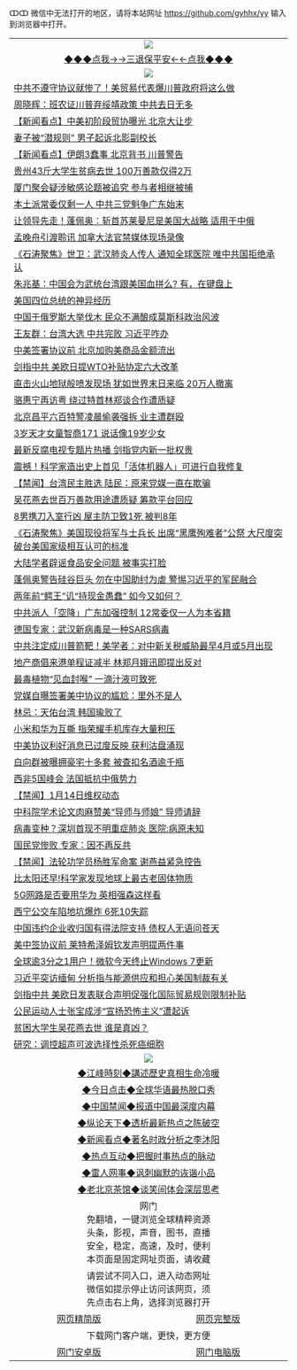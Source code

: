 ↀↀ 微信中无法打开的地区，请将本站网址 https://github.com/gyhhx/yy 输入到浏览器中打开。 

 <table>
  <tr>
    <td colspan="2" align=center><img src="https://github.com/gyhhx/image-upload/blob/master/3t.jpg"></td>
 </tr>
 <tr><td colspan="2" align="center"><a href="https://xball.casa/oo.aspx?name=ogQuit&key=eqxowaguscvmxdgc&from=yy">◆◆◆点我→→三退保平安←←点我◆◆◆</a></td></tr>
  <tr>
    <td colspan="2" align=center><img src="https://cdn.jsdelivr.net/gh/gyoupiodf/im1/%E7%BD%91%E9%97%A8%E6%96%B0%E9%97%BB1.jpg"></td>
 </tr>
<tr><td colspan="2" align="left"><a href="https://xball.casa/oo.aspx?name=c1117764&key=eqxowaguscvmxdgc&from=yy">中共不遵守协议就惨了！美贸易代表爆川普政府将这么做</a></td></tr>
<tr><td colspan="2" align="left"><a href="https://xball.casa/oo.aspx?name=c1117799&key=eqxowaguscvmxdgc&from=yy">周晓辉：班农证川普弃绥靖政策 中共去日无多</a></td></tr>
<tr><td colspan="2" align="left"><a href="https://xball.casa/oo.aspx?name=c1117790&key=eqxowaguscvmxdgc&from=yy">【新闻看点】中美初阶段贸协曝光 北京大让步</a></td></tr>
<tr><td colspan="2" align="left"><a href="https://xball.casa/oo.aspx?name=c1117796&key=eqxowaguscvmxdgc&from=yy">妻子被“潜规则” 男子起诉北影副校长</a></td></tr>
<tr><td colspan="2" align="left"><a href="https://xball.casa/oo.aspx?name=c1117771&key=eqxowaguscvmxdgc&from=yy">【新闻看点】伊朗3蠢事 北京背书 川普警告</a></td></tr>
<tr><td colspan="2" align="left"><a href="https://xball.casa/oo.aspx?name=c1117821&key=eqxowaguscvmxdgc&from=yy">贵州43斤大学生贫病去世 100万善款仅得2万</a></td></tr>
<tr><td colspan="2" align="left"><a href="https://xball.casa/oo.aspx?name=c1117840&key=eqxowaguscvmxdgc&from=yy">厦门聚会疑涉敏感论题被追究 参与者相继被捕</a></td></tr>
<tr><td colspan="2" align="left"><a href="https://xball.casa/oo.aspx?name=c1117772&key=eqxowaguscvmxdgc&from=yy">本土派常委仅剩一人 中共三党魁争广东始末</a></td></tr>
<tr><td colspan="2" align="left"><a href="https://xball.casa/oo.aspx?name=c1117854&key=eqxowaguscvmxdgc&from=yy">让领导先走！蓬佩奥：斩首苏莱曼尼是美国大战略 适用于中俄</a></td></tr>
<tr><td colspan="2" align="left"><a href="https://xball.casa/oo.aspx?name=c1117819&key=eqxowaguscvmxdgc&from=yy">孟晚舟引渡聆讯 加拿大法官禁媒体现场录像</a></td></tr>
<tr><td colspan="2" align="left"><a href="https://xball.casa/oo.aspx?name=c1117787&key=eqxowaguscvmxdgc&from=yy">《石涛聚焦》世卫：武汉肺炎人传人 通知全球医院 唯中共国拒绝承认</a></td></tr>
<tr><td colspan="2" align="left"><a href="https://xball.casa/oo.aspx?name=c1117753&key=eqxowaguscvmxdgc&from=yy">朱兆基：中国会为武统台湾跟美国血拼么? 有，在键盘上</a></td></tr>
<tr><td colspan="2" align="left"><a href="https://xball.casa/oo.aspx?name=c1117842&key=eqxowaguscvmxdgc&from=yy">美国四位总统的神异经历</a></td></tr>
<tr><td colspan="2" align="left"><a href="https://xball.casa/oo.aspx?name=c1117841&key=eqxowaguscvmxdgc&from=yy">中国于俄罗斯大举伐木 民众不满酿成莫斯科政治风波</a></td></tr>
<tr><td colspan="2" align="left"><a href="https://xball.casa/oo.aspx?name=c1117798&key=eqxowaguscvmxdgc&from=yy">王友群：台湾大选 中共完败 习近平咋办</a></td></tr>
<tr><td colspan="2" align="left"><a href="https://xball.casa/oo.aspx?name=c1117751&key=eqxowaguscvmxdgc&from=yy">中美签署协议前 北京加购美商品金额流出</a></td></tr>
<tr><td colspan="2" align="left"><a href="https://xball.casa/oo.aspx?name=c1117818&key=eqxowaguscvmxdgc&from=yy">剑指中共 美欧日提WTO补贴协定六大改革</a></td></tr>
<tr><td colspan="2" align="left"><a href="https://xball.casa/oo.aspx?name=c1117814&key=eqxowaguscvmxdgc&from=yy">直击火山地狱般喷发现场 犹如世界末日来临 20万人撤离</a></td></tr>
<tr><td colspan="2" align="left"><a href="https://xball.casa/oo.aspx?name=c1117791&key=eqxowaguscvmxdgc&from=yy">骆惠宁再访粤 绕过特首林郑谈合作遭质疑</a></td></tr>
<tr><td colspan="2" align="left"><a href="https://xball.casa/oo.aspx?name=c1117812&key=eqxowaguscvmxdgc&from=yy">北京昌平六百特警凌晨偷袭强拆 业主遭群殴</a></td></tr>
<tr><td colspan="2" align="left"><a href="https://xball.casa/oo.aspx?name=c1117811&key=eqxowaguscvmxdgc&from=yy">3岁天才女童智商171 说话像19岁少女</a></td></tr>
<tr><td colspan="2" align="left"><a href="https://xball.casa/oo.aspx?name=c1117837&key=eqxowaguscvmxdgc&from=yy">最新反腐电视专题片热播 剑指党内新一批权贵</a></td></tr>
<tr><td colspan="2" align="left"><a href="https://xball.casa/oo.aspx?name=c1117781&key=eqxowaguscvmxdgc&from=yy">震撼！科学家造出史上首见「活体机器人」可进行自我修复</a></td></tr>
<tr><td colspan="2" align="left"><a href="https://xball.casa/oo.aspx?name=c1117824&key=eqxowaguscvmxdgc&from=yy">【禁闻】台湾民主胜选 陆民：原来党媒一直在欺骗﻿﻿</a></td></tr>
<tr><td colspan="2" align="left"><a href="https://xball.casa/oo.aspx?name=c1117822&key=eqxowaguscvmxdgc&from=yy">吴花燕去世百万善款用途遭质疑 筹款平台回应</a></td></tr>
<tr><td colspan="2" align="left"><a href="https://xball.casa/oo.aspx?name=c1117759&key=eqxowaguscvmxdgc&from=yy">8男携刀入室行凶  屋主防卫致1死 被判8年</a></td></tr>
<tr><td colspan="2" align="left"><a href="https://xball.casa/oo.aspx?name=c1117773&key=eqxowaguscvmxdgc&from=yy">《石涛聚焦》美国现役将军与士兵长 出席“黑鹰殉难者”公祭 大尺度突破台美国家级相互认可的标准</a></td></tr>
<tr><td colspan="2" align="left"><a href="https://xball.casa/oo.aspx?name=c1117784&key=eqxowaguscvmxdgc&from=yy">大陆学者辟谣食品安全问题 被事实打脸</a></td></tr>
<tr><td colspan="2" align="left"><a href="https://xball.casa/oo.aspx?name=c1117853&key=eqxowaguscvmxdgc&from=yy">蓬佩奥警告硅谷巨头 勿在中国助纣为虐 警惕习近平的军民融合</a></td></tr>
<tr><td colspan="2" align="left"><a href="https://xball.casa/oo.aspx?name=c1117789&key=eqxowaguscvmxdgc&from=yy">两年前“鳄王”讥“持现金愚蠢” 如今又如何？</a></td></tr>
<tr><td colspan="2" align="left"><a href="https://xball.casa/oo.aspx?name=c1117779&key=eqxowaguscvmxdgc&from=yy">中共派人「空降」广东加强控制 12常委仅一人为本省籍</a></td></tr>
<tr><td colspan="2" align="left"><a href="https://xball.casa/oo.aspx?name=c1117852&key=eqxowaguscvmxdgc&from=yy">德国专家：武汉新病毒是一种SARS病毒</a></td></tr>
<tr><td colspan="2" align="left"><a href="https://xball.casa/oo.aspx?name=c1117766&key=eqxowaguscvmxdgc&from=yy">中共注定成川普箭靶！美学者：对中新关税威胁最早4月或5月出现</a></td></tr>
<tr><td colspan="2" align="left"><a href="https://xball.casa/oo.aspx?name=c1117780&key=eqxowaguscvmxdgc&from=yy">地产商倡来港单程证减半 林郑月娥迅即提出反对</a></td></tr>
<tr><td colspan="2" align="left"><a href="https://xball.casa/oo.aspx?name=c1117794&key=eqxowaguscvmxdgc&from=yy">最毒植物“见血封喉” 一滴汁液可致死</a></td></tr>
<tr><td colspan="2" align="left"><a href="https://xball.casa/oo.aspx?name=c1117826&key=eqxowaguscvmxdgc&from=yy">党媒自曝签署美中协议的尴尬：里外不是人</a></td></tr>
<tr><td colspan="2" align="left"><a href="https://xball.casa/oo.aspx?name=c1117792&key=eqxowaguscvmxdgc&from=yy">林忌：天佑台湾 韩国瑜败了</a></td></tr>
<tr><td colspan="2" align="left"><a href="https://xball.casa/oo.aspx?name=c1117817&key=eqxowaguscvmxdgc&from=yy">小米和华为互撕 指荣耀手机库存大量积压</a></td></tr>
<tr><td colspan="2" align="left"><a href="https://xball.casa/oo.aspx?name=c1117788&key=eqxowaguscvmxdgc&from=yy">中美协议利好消息已过度反映 获利沽盘涌现</a></td></tr>
<tr><td colspan="2" align="left"><a href="https://xball.casa/oo.aspx?name=c1117844&key=eqxowaguscvmxdgc&from=yy">白向群被曝拥豪宅十多套 被查扣名酒逾千瓶</a></td></tr>
<tr><td colspan="2" align="left"><a href="https://xball.casa/oo.aspx?name=c1117839&key=eqxowaguscvmxdgc&from=yy">西非5国峰会 法国抵抗中俄势力</a></td></tr>
<tr><td colspan="2" align="left"><a href="https://xball.casa/oo.aspx?name=c1117820&key=eqxowaguscvmxdgc&from=yy">【禁闻】1月14日维权动态</a></td></tr>
<tr><td colspan="2" align="left"><a href="https://xball.casa/oo.aspx?name=c1117823&key=eqxowaguscvmxdgc&from=yy">中科院学术论文肉麻赞美“导师与师娘” 导师请辞</a></td></tr>
<tr><td colspan="2" align="left"><a href="https://xball.casa/oo.aspx?name=c1117825&key=eqxowaguscvmxdgc&from=yy">病毒变种？深圳首现不明重症肺炎 医院:病原未知</a></td></tr>
<tr><td colspan="2" align="left"><a href="https://xball.casa/oo.aspx?name=c1117813&key=eqxowaguscvmxdgc&from=yy">国民党惨败 专家：因不再反共</a></td></tr>
<tr><td colspan="2" align="left"><a href="https://xball.casa/oo.aspx?name=c1117797&key=eqxowaguscvmxdgc&from=yy">【禁闻】法轮功学员杨胜军命案 谢燕益紧急控告</a></td></tr>
<tr><td colspan="2" align="left"><a href="https://xball.casa/oo.aspx?name=c1117795&key=eqxowaguscvmxdgc&from=yy">比太阳还早!科学家发现地球上最古老固体物质</a></td></tr>
<tr><td colspan="2" align="left"><a href="https://xball.casa/oo.aspx?name=c1117756&key=eqxowaguscvmxdgc&from=yy">5G网路是否要用华为 英相强森这样看</a></td></tr>
<tr><td colspan="2" align="left"><a href="https://xball.casa/oo.aspx?name=c1117752&key=eqxowaguscvmxdgc&from=yy">西宁公交车陷地坑爆炸 6死10失踪</a></td></tr>
<tr><td colspan="2" align="left"><a href="https://xball.casa/oo.aspx?name=c1117755&key=eqxowaguscvmxdgc&from=yy">中国违约企业收归国有得法院支持 债权人无语问苍天</a></td></tr>
<tr><td colspan="2" align="left"><a href="https://xball.casa/oo.aspx?name=c1117856&key=eqxowaguscvmxdgc&from=yy">美中签协议前 莱特希泽姆钦发声明提两件事</a></td></tr>
<tr><td colspan="2" align="left"><a href="https://xball.casa/oo.aspx?name=c1117769&key=eqxowaguscvmxdgc&from=yy">全球逾3分之1用户！微软今天终止Windows 7更新</a></td></tr>
<tr><td colspan="2" align="left"><a href="https://xball.casa/oo.aspx?name=c1117768&key=eqxowaguscvmxdgc&from=yy">习近平突访缅甸 分析指与能源供应和担心美国制裁有关</a></td></tr>
<tr><td colspan="2" align="left"><a href="https://xball.casa/oo.aspx?name=c1117805&key=eqxowaguscvmxdgc&from=yy">剑指中共 美欧日发表联合声明促强化国际贸易规则限制补贴</a></td></tr>
<tr><td colspan="2" align="left"><a href="https://xball.casa/oo.aspx?name=c1117838&key=eqxowaguscvmxdgc&from=yy">公民运动人士张宝成涉“宣扬恐怖主义”遭起诉</a></td></tr>
<tr><td colspan="2" align="left"><a href="https://xball.casa/oo.aspx?name=c1117836&key=eqxowaguscvmxdgc&from=yy">贫困大学生吴花燕去世 谁是真凶？</a></td></tr>
<tr><td colspan="2" align="left"><a href="https://xball.casa/oo.aspx?name=c1117809&key=eqxowaguscvmxdgc&from=yy">研究：调控超声可波选择性杀死癌细胞</a></td></tr>

 <tr>
   <td colspan="2" align=center><img src="https://cdn.jsdelivr.net/gh/gyoupiodf/im1/jf-1.jpg"></td>
  </tr>
   <tr>
   <td colspan="2" align=center> 
<a href="https://xball.casa/oo.aspx?name=c922850&key=eqxowaguscvmxdgc&from=yy&tag=9877">◆江峰時刻◆講述歷史真相生命冷暖</a><br/>
    </td>
  </tr>
   <tr>
   <td colspan="2" align=center> 
<a href="https://xball.casa/oo.aspx?name=c816850&key=eqxowaguscvmxdgc&from=yy&tag=9877">◆今日点击◆全球华语最热脱口秀</a><br/>
    </td>
  </tr>
  <tr>
  <td colspan="2" align=center>
<a href="https://xball.casa/oo.aspx?name=c816860&key=eqxowaguscvmxdgc&from=yy&tag=99733110">◆中国禁闻◆报道中国最深度内幕</a><br/>
   </tr>
  <tr>
     <td colspan="2" align=center>
<a href="https://xball.casa/oo.aspx?name=c816855&key=eqxowaguscvmxdgc&from=yy&tag=997110">◆纵论天下◆透析最新热点之陈破空</a><br/>
   </tr>
   <tr>
      <td colspan="2" align=center>
<a href="https://xball.casa/oo.aspx?name=c838308&key=eqxowaguscvmxdgc&from=yy&tag=9973110">◆新闻看点◆著名时政分析之李沐阳</a><br/>
   </tr>
   <tr>
     <td colspan="2" align=center>
<a href="https://xball.casa/oo.aspx?name=c816852&key=eqxowaguscvmxdgc&from=yy&tag=9733110">◆热点互动◆把握时事热点的脉动</a><br/>
   </tr>
   <tr>
      <td colspan="2" align=center>
<a href="https://xball.casa/oo.aspx?name=c816694&key=eqxowaguscvmxdgc&from=yy&tag=93310">◆雷人网事◆讽刺幽默的诙谐小品</a><br/>
   </tr>
   <tr>
    <td colspan="2" align=center>
<a href="https://xball.casa/oo.aspx?name=c816650&key=eqxowaguscvmxdgc&from=yy&tag=9973110">◆老北京茶馆◆谈笑间体会深层思考</a><br/>
   </tr>
<tr>
    <td colspan="2" align="center">网门<br/>免翻墙，一键浏览全球精粹资源<br/>头条，影视，声音，图书，直播<br/>安全，稳定，高速，及时，便利<br/>本页面是固定网址页面，请收藏</td>
  <tr>
  <tr>
    <td colspan="2" align="center">请尝试不同入口，进入动态网址<br/>微信如提示停止访问该网页，须<br/>先点击右上角，选择浏览器打开</td>
  <tr>  
  <tr>
    <td align="center"><a href="https://gitcdn.xyz/repo/otiny/up/master/show002.htm">网页精简版</a></td>
    <td align="center"><a href="https://gitcdn.xyz/repo/otiny/up/master/show001.htm">网页完整版</a></td>
  </tr>
  <tr>
    <td colspan="2" align="center">下载网门客户端，更快，更方便</td>
  <tr>
  <tr>
    <td align="center"><a href="https://raw.githubusercontent.com/opipe/up/master/oGatea.apk">网门安卓版</a></td>
    <td align="center"><a href="https://raw.githubusercontent.com/opipe/up/master/oGate.zip">网门电脑版</a></td>
  </tr>

</table>

